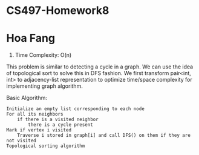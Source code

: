 # CS497-Homework8
# Hoa Fang

1. Time Complexity: O(n)

This problem is similar to detecting a cycle in a graph. 
We can use the idea of topological sort to solve this in 
DFS fashion. We first transform pair<int, int> to adjacency-list 
representation to optimize time/space complexity for implementing 
graph algorithm.

Basic Algorithm:

    Initialize an empty list corresponding to each node
    For all its neighbors
        if there is a visited neighbor
            there is a cycle present
    Mark if vertex i visited
        Traverse i stored in graph[i] and call DFS() on them if they are not visited
    Topological sorting algorithm
